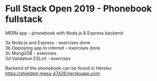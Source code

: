# Full Stack Open 2019 - Phonebook fullstack

MERN app - phonebook with Node.js & Express backend   


3a Node.js and Express - exercises done   
3b Deploying app to internet - exercises done      
3c MongoDB - exercises      
3d Validation ESLint - exercises   

Backend of the phonebook can be found in Heroku:  
https://shielded-mesa-47426.herokuapp.com
